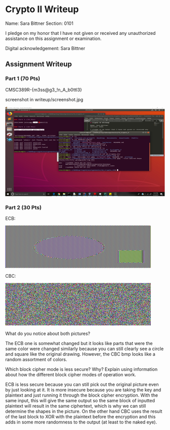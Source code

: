 # Crypto II Writeup

Name: Sara Bittner
Section: 0101

I pledge on my honor that I have not given or received any unauthorized
assistance on this assignment or examination.

Digital acknowledgement: Sara Bittner

## Assignment Writeup

### Part 1 (70 Pts)

CMSC389R-{m3ss@g3_!n_A_b0ttl3}

screenshot in writeup/screenshot.jpg


![alt text](https://github.com/chakotayka/389Rspring19/blob/master/assignments/10_Crypto_II/writeup/screenshot.jpg)




### Part 2 (30 Pts)

ECB: 

![alt text](https://github.com/chakotayka/389Rspring19/blob/master/assignments/10_Crypto_II/ecb.bmp)


CBC:

![alt text](https://github.com/chakotayka/389Rspring19/blob/master/assignments/10_Crypto_II/cbc.bmp)


What do you notice about both pictures?

The ECB one is somewhat changed but it looks like parts that were the same color were changed similarly because you can still clearly see a circle and square like the original drawing.
However, the CBC bmp looks like a random assortment of colors. 



Which block cipher mode is less secure? Why? Explain using information about how the different block cipher modes of operation work.


ECB is less secure because you can still pick out the original picture even by just looking at it.  It is more insecure because you are taking the key and plaintext and just running it through the block cipher encryption. With the same input, this will give the same output so the same block of inputted plaintext will result in the same ciphertext, which is why we can still determine the shapes in the picture.  On the other hand CBC uses the result of the last block to XOR with the plaintext before the encryption and this adds in some more randomness to the output (at least to the naked eye). 